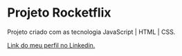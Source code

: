# Projeto Rocketflix

Projeto criado com as tecnologia JavaScript | HTML | CSS.

[Link do meu perfil no Linkedin.](https://www.linkedin.com/in/felipe-moises-4a1b58248/) 